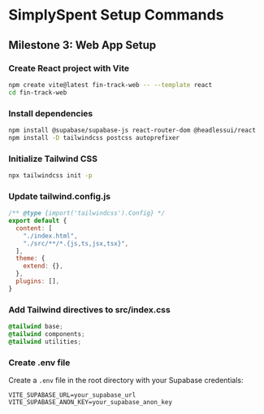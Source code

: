 # SimplySpent Setup Commands

## Milestone 3: Web App Setup

### Create React project with Vite
```bash
npm create vite@latest fin-track-web -- --template react
cd fin-track-web
```

### Install dependencies
```bash
npm install @supabase/supabase-js react-router-dom @headlessui/react
npm install -D tailwindcss postcss autoprefixer
```

### Initialize Tailwind CSS
```bash
npx tailwindcss init -p
```

### Update tailwind.config.js
```javascript
/** @type {import('tailwindcss').Config} */
export default {
  content: [
    "./index.html",
    "./src/**/*.{js,ts,jsx,tsx}",
  ],
  theme: {
    extend: {},
  },
  plugins: [],
}
```

### Add Tailwind directives to src/index.css
```css
@tailwind base;
@tailwind components;
@tailwind utilities;
```

### Create .env file
Create a `.env` file in the root directory with your Supabase credentials:
```
VITE_SUPABASE_URL=your_supabase_url
VITE_SUPABASE_ANON_KEY=your_supabase_anon_key
```
